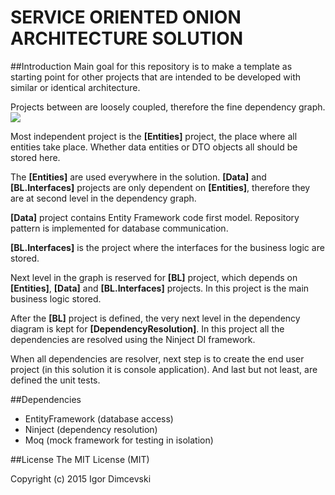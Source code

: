 # SERVICE ORIENTED ONION ARCHITECTURE SOLUTION

##Introduction
Main goal for this repository is to make a template as starting point for other projects that are intended to be developed with similar or identical architecture.

Projects between are loosely coupled, therefore the fine dependency graph.
![](https://github.com/sumarsky/ServiceOrientedOnionArchitectureSolution/blob/master/Dependencies.png)

Most independent project is the **[Entities]** project, the place where all entities take place. Whether data entities or DTO objects all should be stored here.

The **[Entities]** are used everywhere in the solution. **[Data]** and **[BL.Interfaces]** projects are only dependent on **[Entities]**, therefore they are at second level in the dependency graph.

**[Data]** project contains Entity Framework code first model. Repository pattern is implemented for database communication.

**[BL.Interfaces]** is the project where the interfaces for the business logic are stored.

Next level in the graph is reserved for **[BL]** project, which depends on **[Entities]**, **[Data]** and **[BL.Interfaces]** projects. In this project is the main business logic stored.

After the **[BL]** project is defined, the very next level in the dependency diagram is kept for **[DependencyResolution]**. In this project all the dependencies are resolved using the Ninject DI framework.

When all dependencies are resolver, next step is to create the end user project (in this solution it is console application). And last but not least, are defined the unit tests.

##Dependencies
- EntityFramework (database access)
- Ninject (dependency resolution)
- Moq (mock framework for testing in isolation)

##License
The MIT License (MIT)

Copyright (c) 2015 Igor Dimcevski
